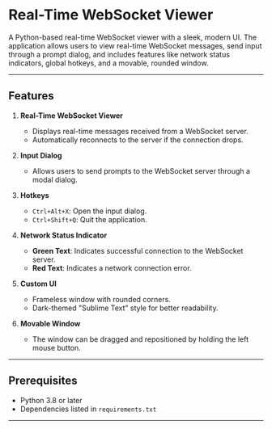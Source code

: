# Real-Time WebSocket Viewer

A Python-based real-time WebSocket viewer with a sleek, modern UI. The application allows users to view real-time WebSocket messages, send input through a prompt dialog, and includes features like network status indicators, global hotkeys, and a movable, rounded window.

---

## Features

1. **Real-Time WebSocket Viewer**  
   - Displays real-time messages received from a WebSocket server.
   - Automatically reconnects to the server if the connection drops.

2. **Input Dialog**  
   - Allows users to send prompts to the WebSocket server through a modal dialog.

3. **Hotkeys**  
   - `Ctrl+Alt+X`: Open the input dialog.  
   - `Ctrl+Shift+Q`: Quit the application.

4. **Network Status Indicator**  
   - **Green Text**: Indicates successful connection to the WebSocket server.  
   - **Red Text**: Indicates a network connection error.

5. **Custom UI**  
   - Frameless window with rounded corners.  
   - Dark-themed "Sublime Text" style for better readability.

6. **Movable Window**  
   - The window can be dragged and repositioned by holding the left mouse button.

---

## Prerequisites

- Python 3.8 or later
- Dependencies listed in `requirements.txt`

---